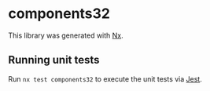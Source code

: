 # components32

This library was generated with [Nx](https://nx.dev).

## Running unit tests

Run `nx test components32` to execute the unit tests via [Jest](https://jestjs.io).

